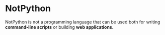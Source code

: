 # NotPython 

NotPython is not a programming language that can be used both for writing **command-line scripts** or building **web applications**.